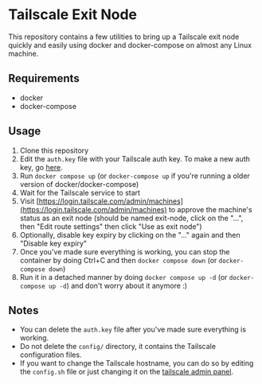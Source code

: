 # Tailscale Exit Node

This repository contains a few utilities to bring up a Tailscale exit node quickly and easily using docker and docker-compose on almost any Linux machine.

## Requirements

- docker
- docker-compose

## Usage

1. Clone this repository
2. Edit the `auth.key` file with your Tailscale auth key. To make a new auth key, go [here](https://login.tailscale.com/admin/settings/keys).
3. Run `docker compose up` (or `docker-compose up` if you're running a older version of docker/docker-compose)
4. Wait for the Tailscale service to start
5. Visit [https://login.tailscale.com/admin/machines](https://login.tailscale.com/admin/machines) to approve the machine's status as an exit node (should be named exit-node, click on the "...", then "Edit route settings" then click "Use as exit node")
6. Optionally, disable key expiry by clicking on the "..." again and then "Disable key expiry"
7. Once you've made sure everything is working, you can stop the container by doing Ctrl+C and then `docker compose down` (or `docker-compose down`)
8. Run it in a detached manner by doing `docker compose up -d` (or `docker-compose up -d`) and don't worry about it anymore :)

## Notes

- You can delete the `auth.key` file after you've made sure everything is working.
- Do not delete the `config/` directory, it contains the Tailscale configuration files.
- If you want to change the Tailscale hostname, you can do so by editing the `config.sh` file or just changing it on the [tailscale admin panel](https://login.tailscale.com/admin/machines).

